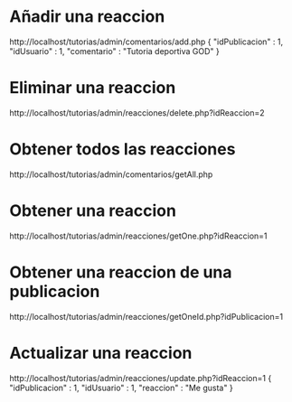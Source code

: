 # Añadir una reaccion

http://localhost/tutorias/admin/comentarios/add.php
{
  "idPublicacion" : 1,
  "idUsuario" : 1,
  "comentario" : "Tutoria deportiva GOD"
}

# Eliminar una reaccion

http://localhost/tutorias/admin/reacciones/delete.php?idReaccion=2

# Obtener todos las reacciones

http://localhost/tutorias/admin/comentarios/getAll.php

# Obtener una reaccion

http://localhost/tutorias/admin/reacciones/getOne.php?idReaccion=1

# Obtener una reaccion de una publicacion

http://localhost/tutorias/admin/reacciones/getOneId.php?idPublicacion=1

# Actualizar una reaccion

http://localhost/tutorias/admin/reacciones/update.php?idReaccion=1
{
  "idPublicacion" : 1,
  "idUsuario" : 1,
  "reaccion" : "Me gusta"
} 